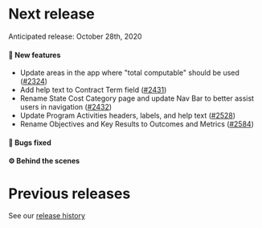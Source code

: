 # Next release

Anticipated release: October 28th, 2020

#### 🚀 New features

- Update areas in the app where "total computable" should be used ([#2324])
- Add help text to Contract Term field ([#2431])
- Rename State Cost Category page and update Nav Bar to better assist users in navigation ([#2432])
- Update Program Activities headers, labels, and help text ([#2528])
- Rename Objectives and Key Results to Outcomes and Metrics ([#2584])

#### 🐛 Bugs fixed

#### ⚙️ Behind the scenes

# Previous releases

See our [release history](https://github.com/CMSgov/eAPD/releases)

[#2324]: https://github.com/CMSgov/eAPD/issues/2324
[#2431]: https://github.com/CMSgov/eAPD/issues/2431
[#2432]: https://github.com/CMSgov/eAPD/issues/2432
[#2528]: https://github.com/CMSgov/eAPD/issues/2528
[#2584]: https://github.com/CMSgov/eAPD/issues/2584
